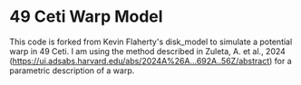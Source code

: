 # 49 Ceti Warp Model

This code is forked from Kevin Flaherty's disk_model to simulate a potential warp in 49 Ceti. I am using the method described in Zuleta, A. et al., 2024 (https://ui.adsabs.harvard.edu/abs/2024A%26A...692A..56Z/abstract) for a parametric description of a warp. 
